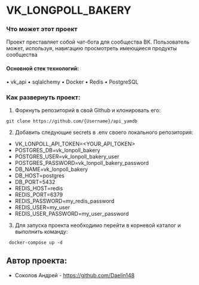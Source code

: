 # VK_LONGPOLL_BAKERY


### Что может этот проект
Проект преставляет собой чат-бота для сообщества ВК. Пользователь может, используя, навигацию просмотреть имеющиеся продукты сообщества


#### Основной стек технологий:
 • vk_api
 • sqlalchemy
 • Docker
 • Redis
 • PostgreSQL
 

### Как развернуть проект:
1. Форкнуть репозиторий в свой Github и клонировать  его:

```
git clone https://github.com/{Username}/api_yamdb
```
2. Добавить следующие secrets в .env своего локального репозитория:
- VK_LONPOLL_API_TOKEN=<YOUR_API_TOKEN>
- POSTGRES_DB=vk_lonpoll_bakery
- POSTGRES_USER=vk_lonpoll_bakery_user
- POSTGRES_PASSWORD=vk_lonpoll_bakery_password
- DB_NAME=vk_lonpoll_bakery
- DB_HOST=postgres
- DB_PORT=5432
- REDIS_HOST=redis
- REDIS_PORT=6379
- REDIS_PASSWORD=my_redis_password
- REDIS_USER=my_user
- REDIS_USER_PASSWORD=my_user_password

3. Для запуска проекта необходимо перейти в корневой каталог и выполнить команду:
```
 docker-compose up -d
```

## Автор проекта:

- Соколов Андрей - https://github.com/Daelin148